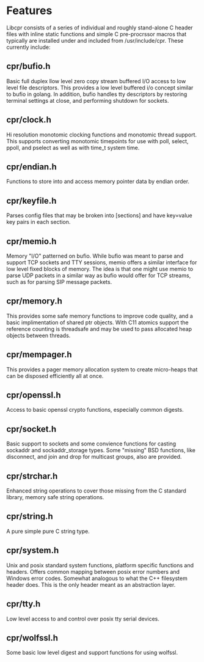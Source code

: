# Features

Libcpr consists of a series of individual and roughly stand-alone C header
files with inline static functions and simple C pre-procrssor macros that
typically are installed under and included from /usr/include/cpr. These
currently include:

## cpr/bufio.h

Basic full duplex llow level zero copy stream buffered I/O access to low
level file descriptors. This provides a low level buffered i/o concept similar
to bufio in golang. In addition, bufio handles tty descriptors by restoring
terminal settings at close, and performing shutdown for sockets.

## cpr/clock.h

Hi resolution monotomic clocking functions and monotomic thread support. This
supports converting monotomic timepoints for use with poll, select, ppoll, and
pselect as well as with time\_t system time.

## cpr/endian.h

Functions to store into and access memory pointer data by endian order.

## cpr/keyfile.h

Parses config files that may be broken into \[sections\] and have key=value key
pairs in each section.

## cpr/memio.h

Memory "I/O" patterned on bufio.  While bufio was meant to parse and support
TCP sockets and TTY sessions, memio offers a similar interface for low level
fixed blocks of memory. The idea is that one might use memio to parse UDP
packets in a similar way as bufio would offer for TCP streams, such as for
parsing SIP message packets.

## cpr/memory.h

This provides some safe memory functions to improve code quality, and a basic
implimentation of shared ptr objects. With C11 atomics support the reference
counting is threadsafe and may be used to pass allocated heap objects between
threads.

## cpr/mempager.h

This provides a pager memory allocation system to create micro-heaps that can be
disposed efficiently all at once.

## cpr/openssl.h

Access to basic openssl crypto functions, especially common digests.

## cpr/socket.h

Basic support to sockets and some convience functions for casting sockaddr and
sockaddr\_storage types. Some "missing" BSD functions, like disconnect, and
join and drop for multicast groups, also are provided.

## cpr/strchar.h

Enhanced string operations to cover those missing from the C standard library,
memory safe string operations.

## cpr/string.h

A pure simple pure C string type.

## cpr/system.h

Unix and posix standard system functions, platform specific functions and
headers. Offers common mapping between posix error numbers and Windows error
codes. Somewhat analogous to what the C++ filesystem header does. This is the
only header meant as an abstraction layer.

## cpr/tty.h

Low level access to and control over posix tty serial devices.

## cpr/wolfssl.h

Some basic low level digest and support functions for using wolfssl.

